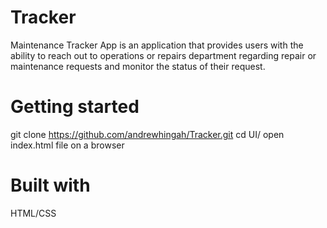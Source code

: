# Tracker
Maintenance Tracker App is an application that provides users with the ability to reach out to operations or repairs department regarding repair or maintenance requests and monitor the status of their request.
# Getting started
git clone https://github.com/andrewhingah/Tracker.git
cd UI/
open index.html file on a browser
# Built with
HTML/CSS

